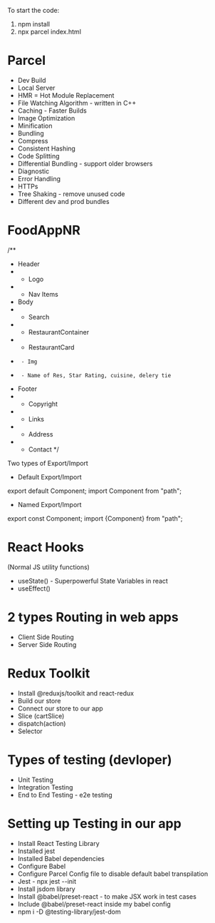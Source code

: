 To start the code:

1. npm install
2. npx parcel index.html


# Parcel
- Dev Build
- Local Server
- HMR = Hot Module Replacement
- File Watching Algorithm - written in C++
- Caching - Faster Builds
- Image Optimization
- Minification
- Bundling
- Compress
- Consistent Hashing
- Code Splitting
- Differential Bundling - support older browsers
- Diagnostic
- Error Handling
- HTTPs
- Tree Shaking - remove unused code
- Different dev and prod bundles



# FoodAppNR


/**
 * Header
 *  - Logo
 *  - Nav Items
 * Body
 *  - Search
 *  - RestaurantContainer
 *    - RestaurantCard
 *      - Img
 *      - Name of Res, Star Rating, cuisine, delery tie
 * Footer
 *  - Copyright
 *  - Links
 *  - Address
 *  - Contact
 */



 Two types of Export/Import


- Default Export/Import

export default Component;
import Component from "path";


- Named Export/Import

export const Component;
import {Component} from "path";


# React Hooks
 (Normal JS utility functions)
- useState() - Superpowerful State Variables in react
- useEffect()



#  2 types Routing in web apps
 - Client Side Routing
 - Server Side Routing




 # Redux Toolkit
  - Install @reduxjs/toolkit and react-redux
  - Build our store
  - Connect our store to our app
  - Slice (cartSlice)
  - dispatch(action)
  - Selector


# Types of testing (devloper)
 - Unit Testing
 - Integration Testing
 - End to End Testing - e2e testing

# Setting up Testing in our app
 - Install React Testing Library
 - Installed jest
 - Installed Babel dependencies
 - Configure Babel 
 - Configure Parcel Config file to disable default babel transpilation 
 - Jest  - npx jest --init
 - Install jsdom library
 - Install @babel/preset-react - to make JSX work in test cases
 - Include @babel/preset-react inside my babel config
 - npm i -D @testing-library/jest-dom
 

